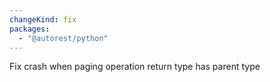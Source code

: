 ```yaml
---
changeKind: fix
packages:
  - "@autorest/python"
---
```


Fix crash when paging operation return type has parent type